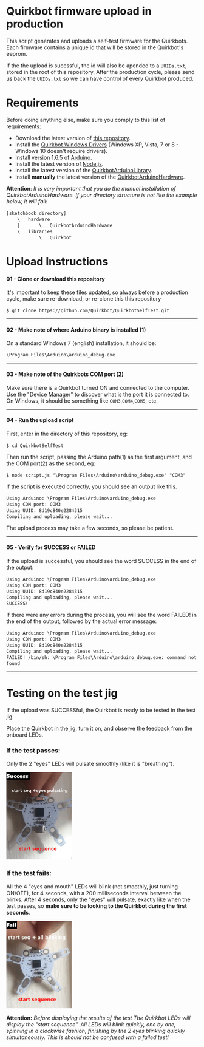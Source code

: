 Quirkbot firmware upload in production
============

This script generates and uploads a self-test firmware for the Quirkbots. Each firmware contains a unique id that will be stored in the Quirkbot's eeprom.

If the the upload is sucessful, the id will also be apended to a ```UUIDs.txt```, stored in the root of this repository. After the production cycle, please send us back the ```UUIDs.txt``` so we can have control of every Quirkbot produced.

Requirements
============

Before doing anything else, make sure you comply to this list of requirements:

- Download the latest version of [this repository](https://github.com/Quirkbot/QuirkbotSelfTest).
- Install the [Quirkbot Windows Drivers](https://github.com/Quirkbot/QuirkbotWindowsDriverInstaller/releases) (Windows XP, Vista, 7 or 8 - Windows 10 doesn't require drivers).
- Install version 1.6.5 of [Arduino](https://www.arduino.cc/en/Main/Software).
- Install the latest version of  [Node.js](https://nodejs.org/download).
- Install the latest version of the [QuirkbotArduinoLibrary](https://github.com/Quirkbot/QuirkbotArduinoLibrary/releases).
- Install **manually** the latest version of the [QuirkbotArduinoHardware](https://github.com/Quirkbot/QuirkbotArduinoHardware/releases).

**Attention**: *It is very important that you do the manual installation of QuirkbotArduinoHardware. If your directory structure is not like the example below, it will fail!*

```
[sketchbook directory]
	\__ hardware
	|		\__ QuirkbotArduinoHardware
	\__ libraries
			\__ Quirkbot
```

Upload Instructions
============

#### 01 - Clone or download this repository
It's important to keep these files updated, so always before a production cycle, make sure re-download, or re-clone this this repository
```
$ git clone https://github.com/Quirkbot/QuirkbotSelfTest.git
```
---
#### 02 - Make note of where Arduino binary is installed (1)

On a standard Windows 7 (english) installation, it should be:
```
\Program Files\Arduino\arduino_debug.exe
```
---
#### 03 - Make note of the Quirkbots COM port (2)

Make sure there is a Quirkbot turned ON and connected to the computer. Use the "Device Manager" to discover what is the port it is connected to. On Windows, it should be something like ```COM3```,```COM4```,```COM5```, etc.

---
#### 04 - Run the upload script
First, enter in the directory of this repository, eg:
```
$ cd QuirkbotSelfTest
```
Then run the script, passing the Arduino path(1) as the first argument, and the COM port(2) as the second, eg:
```
$ node script.js "\Program Files\Arduino\arduino_debug.exe" "COM3"
```

If the script is executed correctly, you should see an output like this.
```
Using Arduino: \Program Files\Arduino\arduino_debug.exe
Using COM port: COM3
Using UUID: 8d19c840e2284315
Compiling and uploading, please wait...
```
The upload process may take a few seconds, so please be patient.

---
#### 05 - Verify for SUCCESS or FAILED
If the upload is successful, you should see the word SUCCESS in the end of the output:
```
Using Arduino: \Program Files\Arduino\arduino_debug.exe
Using COM port: COM3
Using UUID: 8d19c840e2284315
Compiling and uploading, please wait...
SUCCESS!
```

If there were any errors during the process, you will see the word FAILED! in the end of the output, followed by the actual error message:
```
Using Arduino: \Program Files\Arduino\arduino_debug.exe
Using COM port: COM3
Using UUID: 8d19c840e2284315
Compiling and uploading, please wait...
FAILED! /bin/sh: \Program Files\Arduino\arduino_debug.exe: command not found
```



---
# Testing on the test jig

If the upload was SUCCESSful, the Quirkbot is ready to be tested in the test jig.

Place the Quirkbot in the jig, turn it on, and observe the feedback from the onboard LEDs.

### If the test passes:
Only the 2 "eyes" LEDs will pulsate smoothly (like it is "breathing").

![Success](/reference/success.gif?raw=true "Success")

### If the test fails:
All the 4 "eyes and mouth" LEDs will blink (not smoothly, just turning ON/OFF), for 4 seconds, with a 200 milliseconds interval between the blinks. After 4 seconds, only the "eyes" will pulsate, exactly like when the test passes, so **make sure to be looking to the Quirkbot during the first seconds**.

![Fail](/reference/fail.gif?raw=true "Fail")

**Attention:** *Before displaying the results of the test The Quirkbot LEDs will display the "start sequence". All LEDs will blink quickly, one by one, spinning in a clockwise fashion, finishing by the 2 eyes blinking quickly simultaneously. This is should not be confused with a failed test!*
